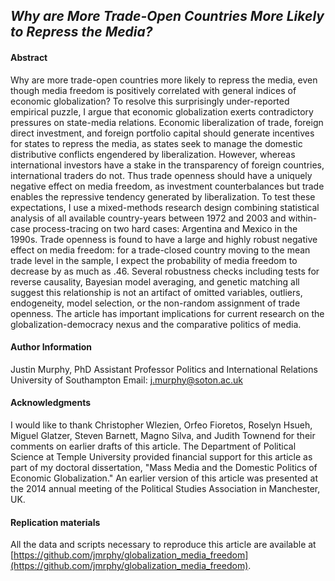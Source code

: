 ## *Why are More Trade-Open Countries More Likely to Repress the Media?*

#### Abstract

Why are more trade-open countries more likely to repress the media, even though media freedom is positively correlated with general indices of economic globalization? To resolve this surprisingly under-reported empirical puzzle, I argue that economic globalization exerts contradictory pressures on state-media relations. Economic liberalization of trade, foreign direct investment, and foreign portfolio capital should generate incentives for states to repress the media, as states seek to manage the domestic distributive conflicts engendered by liberalization. However, whereas international investors have a stake in the transparency of foreign countries, international traders do not. Thus trade openness should have a uniquely negative effect on media freedom, as investment counterbalances but trade enables the repressive tendency generated by liberalization. To test these expectations, I use a mixed-methods research design combining statistical analysis of all available country-years between 1972 and 2003 and within-case process-tracing on two hard cases: Argentina and Mexico in the 1990s. Trade openness is found to have a large and highly robust negative effect on media freedom: for a trade-closed country moving to the mean trade level in the sample, I expect the probability of media freedom to decrease by as much as .46. Several robustness checks including tests for reverse causality, Bayesian model averaging, and genetic matching all suggest this relationship is not an artifact of omitted variables, outliers, endogeneity, model selection, or the non-random assignment of trade openness. The article has important implications for current research on the globalization-democracy nexus and the comparative politics of media.

#### Author Information
Justin Murphy, PhD
Assistant Professor
Politics and International Relations
University of Southampton
Email: [j.murphy@soton.ac.uk](mailto:j.murphy@soton.ac.uk)

#### Acknowledgments

I would like to thank Christopher Wlezien, Orfeo Fioretos, Roselyn Hsueh, Miguel Glatzer, Steven Barnett, Magno Silva, and Judith Townend for their comments on earlier drafts of this article. The Department of Political Science at Temple University provided financial support for this article as part of my doctoral dissertation, "Mass Media and the Domestic Politics of Economic Globalization." An earlier version of this article was presented at the 2014 annual meeting of the Political Studies Association in Manchester, UK.

#### Replication materials

All the data and scripts necessary to reproduce this article are available at [https://github.com/jmrphy/globalization_media_freedom](https://github.com/jmrphy/globalization_media_freedom).

